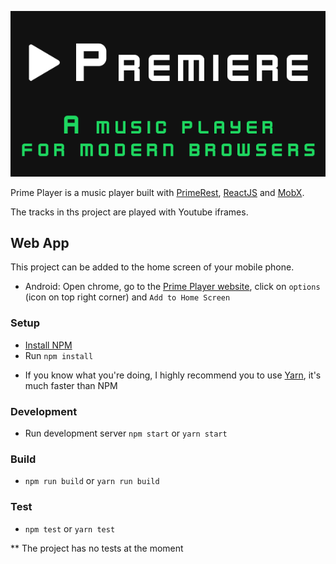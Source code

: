 ![Prime Player. A music player for modern browsers](public/preview/large.png)

Prime Player is a music player built with [PrimeRest](https://github.com/pedsmoreira/prime-rest), [ReactJS](https://facebook.github.io/react/) and [MobX](https://mobxjs.github.io/mobx/).

The tracks in ths project are played with Youtube iframes.

## Web App
This project can be added to the home screen of your mobile phone.
- Android: Open chrome, go to the [Prime Player website](https://prime-player.herokuapp.com/), click on `options` (icon on top right corner) and `Add to Home Screen` 

### Setup
- [Install NPM](https://www.npmjs.com/get-npm)
- Run `npm install`

* If you know what you're doing, I highly recommend you to use [Yarn](https://yarnpkg.com/), it's much faster than NPM

### Development
- Run development server `npm start` or `yarn start`

### Build
- `npm run build` or `yarn run build`

### Test
- `npm test` or `yarn test`

** The project has no tests at the moment
